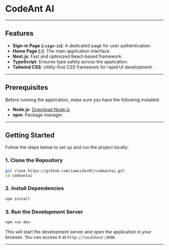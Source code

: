 # CodeAnt AI

---

## Features

- **Sign-in Page (`/sign-in`)**: A dedicated page for user authentication.
- **Home Page (`/`)**: The main application interface.
- **Next.js**: Fast and optimized React-based framework.
- **TypeScript**: Ensures type safety across the application.
- **Tailwind CSS**: Utility-first CSS framework for rapid UI development.

---

## Prerequisites

Before running the application, make sure you have the following installed:

- **Node.js**: [Download Node.js](https://nodejs.org)
- **npm**: Package manager

---

## Getting Started

Follow the steps below to set up and run the project locally:

### 1. Clone the Repository

```bash
git clone https://github.com/iamsidar07/codeantai.git
cd codeantai
```

### 2. Install Dependencies

```bash
npm install
```

### 3. Run the Development Server

```bash
npm run dev
```

This will start the development server and open the application in your browser.  You can access it at `http://localhost:3000`.

---
